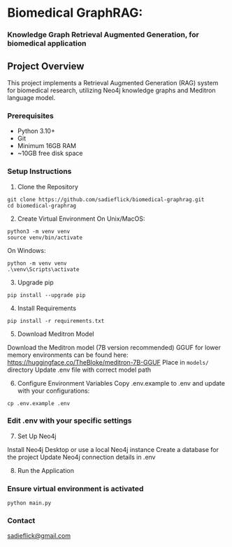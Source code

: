 # Biomedical GraphRAG: 
### Knowledge Graph Retrieval Augmented Generation, for biomedical application

## Project Overview
This project implements a Retrieval Augmented Generation (RAG) system for biomedical research, utilizing Neo4j knowledge graphs and Meditron language model.

### Prerequisites

- Python 3.10+
- Git
- Minimum 16GB RAM
- ~10GB free disk space

### Setup Instructions
1. Clone the Repository
```
git clone https://github.com/sadieflick/biomedical-graphrag.git
cd biomedical-graphrag
```
2. Create Virtual Environment
On Unix/MacOS:
```
python3 -m venv venv
source venv/bin/activate
```

On Windows:
```
python -m venv venv
.\venv\Scripts\activate
```

3. Upgrade pip
```
pip install --upgrade pip
```

4. Install Requirements
```
pip install -r requirements.txt
```

5. Download Meditron Model

Download the Meditron model (7B version recommended)
GGUF for lower memory environments can be found here: 
https://huggingface.co/TheBloke/meditron-7B-GGUF
Place in ```models/``` directory
Update .env file with correct model path

6. Configure Environment Variables
Copy .env.example to .env and update with your configurations:
```
cp .env.example .env
```

### Edit .env with your specific settings
7. Set Up Neo4j

Install Neo4j Desktop or use a local Neo4j instance
Create a database for the project
Update Neo4j connection details in .env

8. Run the Application
### Ensure virtual environment is activated
```
python main.py
```


### Contact
sadieflick@gmail.com